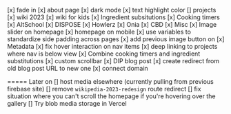 [x] fade in
[x] about page
[x] dark mode
[x] text highlight color
[] projects
  [x] wiki 2023
  [x] wiki for kids
  [x] Ingredient subsitutions
  [x] Cooking timers
  [x] AltSchool
  [x] DISPOSE
  [x] Howlerz
  [x] Onia
  [x] CBD
  [x] Misc
[x] Image slider on homepage
[x] homepage on mobile
  [x] use variables to standardize side padding across pages
[x] add previous image button on <Gallery>
[x] Metadata
[x] fix hover interaction on nav items
[x] deep linking to projects where nav is below view
[x] Combine cooking timers and ingredient substitutions
[x] custom scrollbar
[x] DIP blog post
[x] create redirect from old blog post URL to new one
[x] connect domain

===== Later on
[] host media elsewhere (currently pulling from previous firebase site)
[] remove `wikipedia-2023-redesign` route redirect
[] fix situation where you can't scroll the homepage if you're hovering over the gallery
[] Try blob media storage in Vercel
